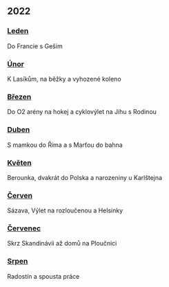 ## 2022

### [Leden](2022_january.md)

Do Francie s Gešim

### [Únor](2022_february.md)

K Lasíkům, na běžky a vyhozené koleno

### [Březen](2022_march.md)

Do O2 arény na hokej a cyklovýlet na Jihu s Rodinou

### [Duben](2022_april.md)

S mamkou do Říma a s Marťou do bahna

### [Květen](2022_may.md)

Berounka, dvakrát do Polska a narozeniny u Karlštejna

### [Červen](2022_june.md)

Sázava, Výlet na rozloučenou a Helsinky

### [Červenec](2022_july.md)

Skrz Skandinávii až domů na Ploučnici

### [Srpen](2022_august.md)

Radostín a spousta práce
